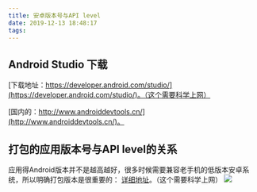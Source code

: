 ```yaml
---
title: 安卓版本号与API level
date: 2019-12-13 18:48:17
tags:
---
```


## Android Studio 下载

[下载地址：https://developer.android.com/studio/](https://developer.android.com/studio/)。（这个需要科学上网）

[国内的：http://www.androiddevtools.cn/](http://www.androiddevtools.cn/)。

## 打包的应用版本号与API level的关系

应用得Android版本并不是越高越好，很多时候需要兼容老手机的低版本安卓系统，所以明确打包版本是很重要的：
[详细地址](https://developer.android.com/guide/topics/manifest/uses-sdk-element.html)。（这个需要科学上网）
<img src="/images/other/apilevel.png">


